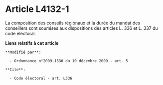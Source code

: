 # Article L4132-1

La composition des conseils régionaux et la durée du mandat des conseillers sont soumises aux dispositions des articles L.
336 et L. 337 du code électoral.

**Liens relatifs à cet article**

	**Modifié par**:

	  - Ordonnance n°2009-1530 du 10 décembre 2009 - art. 5

	**Cite**:

	  - Code électoral - art. L336
